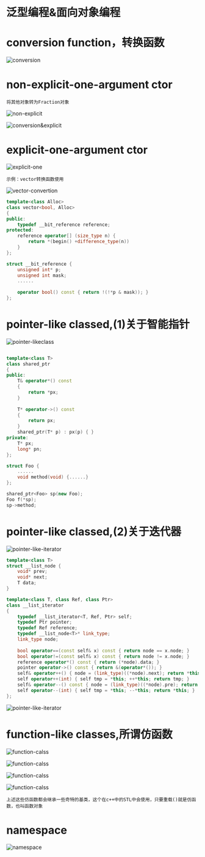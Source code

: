 # 泛型编程&面向对象编程


# conversion function，转换函数
![conversion](./img/conversion.png)

# non-explicit-one-argument ctor
    将其他对象转为Fraction对象
![non-explicit](./img/non-explicit-ont-argument.png)

![conversion&explicit](./img/conversion&non-explicit3.png)

# explicit-one-argument ctor
![explicit-one](./img/explicit-one-argument.png)

    示例：vector转换函数使用
![vector-convertion](./img/vector-bool-convertion.png)

```c++
template<class Alloc>
class vector<bool, Alloc>
{
public:
    typedef __bit_reference reference;
protected:
    reference operator[] (size_type n) {
        return *(begin() +difference_type(n))
    }
};

struct __bit_reference {
    unsigned int* p;
    unsigned int mask;
    ......
    
    operator bool() const { return !(!*p & mask)); }
};
```


# pointer-like classed,(1)关于智能指针
![pointer-likeclass](./img/pointer-like-class.png)

```c++

template<class T>
class shared_ptr
{
public:
    T& operator*() const
    {
        return *px;    
    }
    
    T* operator->() const
    {
        return px;
    }
    shared_ptr(T* p) : px(p) { }
private:
    T* px;
    long* pn;
};

struct Foo {
    ......
    void method(void) {......}
};

shared_ptr<Foo> sp(new Foo);
Foo f(*sp);
sp->method;
```

# pointer-like classed,(2)关于迭代器
![pointer-like-iterator](./img/pointerlike-iterator.png)

```c++
template<class T>
struct __list_node {
    void* prev;
    void* next;
    T data;
}

template<class T, class Ref, class Ptr>
class __list_iterator
{
    typedef __list_iterator<T, Ref, Ptr> self;
    typedef Ptr pointer;
    typedef Ref reference;
    typedef __list_node<T>* link_type;
    link_type node;
    
    bool operator==(const self& x) const { return node == x.node; }
    bool operator!=(const self& x) const { return node != x.node; }
    reference operator*() const { return (*node).data; }
    pointer operator->() const { return &(operator*()); }
    self& operator++() { node = (link_type)((*node).next); return *this; }
    self operator++(int) { self tmp = *this; ++*this; return tmp; }
    self& operator--() const { node = (link_type)((*node).pre); return *this; }
    self operator--(int) { self tmp = *this; --*this; return *this; }
};


```

![pointer-like-iterator](./img/pointerlike-iterator-2.png)

# function-like classes,所谓仿函数
![function-calss](./img/function-class.png)

![function-calss](./img/function-class-2.png)

![function-calss](./img/function-class-3.png)

![function-calss](./img/function-class-4.png)

    上述这些仿函数都会继承一些奇特的基类，这个在c++中的STL中会使用，只要重载()就是仿函数，也叫函数对象


# namespace

![namespace](./img/namespace.png)